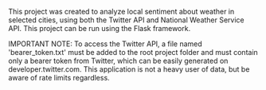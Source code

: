 This project was created to analyze local sentiment about weather in selected cities,
using both the Twitter API and National Weather Service API. This project can be run using
the Flask framework.

IMPORTANT NOTE: To access the Twitter API, a file named 'bearer_token.txt' must be added to the root
project folder and must contain only a bearer token from Twitter, which can be easily generated on
developer.twitter.com. This application is not a heavy user of data, but be aware of rate limits regardless.